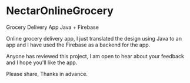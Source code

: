 # NectarOnlineGrocery
Grocery Delivery App Java + Firebase


Online grocery delivery app, I just translated the design using Java to an app and I have used the Firebase as a backend for the app. 

Anyone has reviewed this project, I am open to hear about your feedback and I hope you'll like the app. 

Please share, Thanks in advance. 
